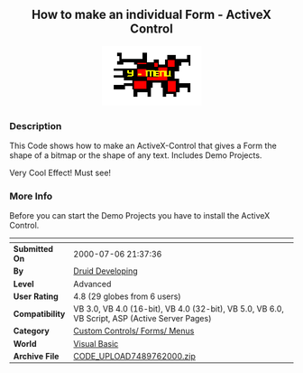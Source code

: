 ﻿<div align="center">

## How to make an individual Form \- ActiveX Control

<img src="PIC2000761541161107.gif">
</div>

### Description

This Code shows how to make an ActiveX-Control that gives a Form the shape of a bitmap or the shape of any text. Includes Demo Projects.

Very Cool Effect! Must see!
 
### More Info
 
Before you can start the Demo Projects you have to install the ActiveX Control.


<span>             |<span>
---                |---
**Submitted On**   |2000-07-06 21:37:36
**By**             |[Druid Developing](https://github.com/Planet-Source-Code/PSCIndex/blob/master/ByAuthor/druid-developing.md)
**Level**          |Advanced
**User Rating**    |4.8 (29 globes from 6 users)
**Compatibility**  |VB 3\.0, VB 4\.0 \(16\-bit\), VB 4\.0 \(32\-bit\), VB 5\.0, VB 6\.0, VB Script, ASP \(Active Server Pages\) 
**Category**       |[Custom Controls/ Forms/  Menus](https://github.com/Planet-Source-Code/PSCIndex/blob/master/ByCategory/custom-controls-forms-menus__1-4.md)
**World**          |[Visual Basic](https://github.com/Planet-Source-Code/PSCIndex/blob/master/ByWorld/visual-basic.md)
**Archive File**   |[CODE\_UPLOAD7489762000\.zip](https://github.com/Planet-Source-Code/druid-developing-how-to-make-an-individual-form-activex-control__1-9558/archive/master.zip)








